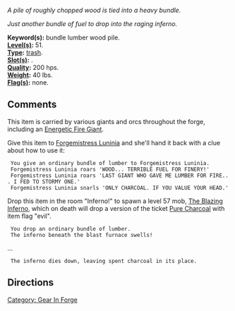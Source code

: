 *A pile of roughly chopped wood is tied into a heavy bundle.*

*Just another bundle of fuel to drop into the raging inferno.*

**Keyword(s):** bundle lumber wood pile.  
**[Level(s)](Object_Level.md "wikilink"):** 51.  
**[Type](:Category:_Object_Types.md "wikilink"):**
[trash](:Category:_Trash.md "wikilink").  
**[Slot(s)](Object_Slots.md "wikilink"):** .  
**[Quality](Object_Quality.md "wikilink"):** 200 hps.  
**[Weight](Object_Weight.md "wikilink"):** 40 lbs.  
**[Flag(s)](:Category:_Object_Flags.md "wikilink"):** none.  

## Comments

This item is carried by various giants and orcs throughout the forge,
including an [Energetic Fire Giant](Energetic_Fire_Giant "wikilink").

Give this item to [Forgemistress
Luninia](Forgemistress_Luninia "wikilink") and she'll hand it back with
a clue about how to use it:

` You give an ordinary bundle of lumber to Forgemistress Luninia.`  
` Forgemistress Luninia roars 'WOOD... TERRIBLE FUEL FOR FINERY!'`  
` Forgemistress Luninia roars 'LAST GIANT WHO GAVE ME LUMBER FOR FIRE... I FED TO STORMY ONE.'`  
` Forgemistress Luninia snarls 'ONLY CHARCOAL. IF YOU VALUE YOUR HEAD.'`

Drop this item in the room "Inferno!" to spawn a level 57 mob, [The
Blazing Inferno](The_Blazing_Inferno "wikilink"), which on death will
drop a version of the ticket [Pure Charcoal](Pure_Charcoal "wikilink")
with item flag "evil".

` You drop an ordinary bundle of lumber.`  
` The inferno beneath the blast furnace swells!`

…

` The inferno dies down, leaving spent charcoal in its place.`

## Directions

[Category: Gear In Forge](Category:_Gear_In_Forge "wikilink")
